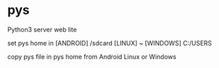 # pys
Python3 server web lite





set pys home in
[ANDROID]
  /sdcard
[LINUX]
  ~
[WINDOWS]
  C:/USERS

copy pys file in pys home from 
Android Linux or Windows

